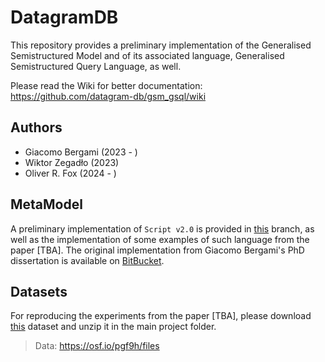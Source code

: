 # DatagramDB

This repository provides a preliminary implementation of the Generalised Semistructured Model and of its associated language,
Generalised Semistructured Query Language, as well.

Please read the Wiki for better documentation: https://github.com/datagram-db/gsm_gsql/wiki

## Authors

 * Giacomo Bergami (2023 - )
 * Wiktor Zegadło (2023)
 * Oliver R. Fox (2024 - )

## MetaModel

A preliminary implementation of ```Script v2.0``` is provided in [this](https://github.com/datagram-db/gsm_gsql/tree/withscript) branch, as well as the implementation of some examples of such language from the paper [TBA]. The original implementation from Giacomo Bergami's PhD dissertation is available on [BitBucket](https://bitbucket.org/unibogb/gsql-script/src/master/).

## Datasets

For reproducing the experiments from the paper [TBA], please download [this](https://files.de-1.osf.io/v1/resources/pgf9h/providers/osfstorage/?zip=) dataset and unzip it in the main project folder.

> Data: https://osf.io/pgf9h/files

